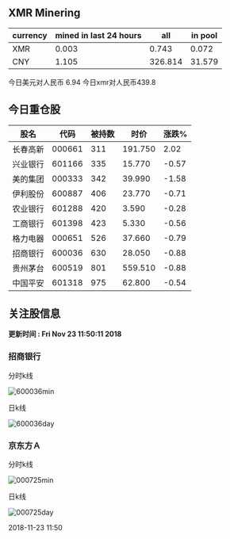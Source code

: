 ## XMR Minering

|currency|mined in last 24 hours|all|in pool|
|---|---|---|---|
|XMR|0.003|0.743|0.072|
|CNY|1.105|326.814|31.579|

今日美元对人民币 6.94	今日xmr对人民币439.8


## 今日重仓股 

|股名|代码|被持数|时价|涨跌%|
|---|---|---|---|---|
|长春高新|000661|311|191.750|2.02|
|兴业银行|601166|335|15.770|-0.57|
|美的集团|000333|342|39.990|-1.58|
|伊利股份|600887|406|23.770|-0.71|
|农业银行|601288|420|3.590|-0.28|
|工商银行|601398|423|5.330|-0.56|
|格力电器|000651|526|37.660|-0.79|
|招商银行|600036|630|28.050|-0.88|
|贵州茅台|600519|801|559.510|-0.88|
|中国平安|601318|975|62.800|-0.54|

## 关注股信息
**更新时间 : Fri Nov 23 11:50:11 2018**
### 招商银行 
分时k线

![600036min](http://image.sinajs.cn/newchart/min/n/sh600036.gif)

日k线

![600036day](http://image.sinajs.cn/newchart/daily/n/sh600036.gif)

### 京东方Ａ 
分时k线

![000725min](http://image.sinajs.cn/newchart/min/n/sz000725.gif)

日k线

![000725day](http://image.sinajs.cn/newchart/daily/n/sz000725.gif)

2018-11-23 11:50